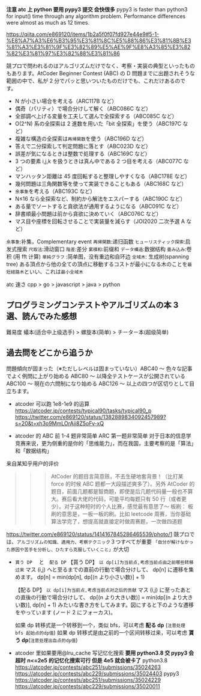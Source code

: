 **注意 atc 上 python 要用 pypy3 提交 会快很多**
pypy3 is faster than python3 for input() time through any algorithm problem. Performance differences were almost as much as 12 times.

https://qiita.com/e869120/items/1b2a5f0f07fd927e44e9#5-1-%E8%A7%A3%E6%B3%95%E3%81%8C%E5%88%86%E3%81%8B%E3%81%A3%E3%81%9F%E3%82%89%E5%AE%9F%E8%A3%85%E3%82%82%E3%81%97%E3%82%88%E3%81%86

競プロで問われるのはアルゴリズムだけでなく、考察・実装の典型といったものもあります。AtCoder Beginner Contest (ABC) の D 問題までに出題されそうな範囲の中で、私が 2 分でパッと思いついたものだけでも、これだけあるのです。

- N が小さい場合を考える（ARC117B など）
- 偶奇（パリティ）で場合分けして解く（ABC086C など）
- 全部調べ上げる変量を工夫して選んで全探索する（ABC085C など）
- O(2^N) 系の全探索は 2 進数を用いた「bit 全探索」を使う（ABC197C など）
- 複雑な構造の全探索は`再帰関数`を使う（ABC196D など）
- 答えで二分探索して判定問題に落とす（ABC023D など）
- 誤差が気になるときは整数で処理する（ABC169C など）
- 3 つの要素 i,j,k を扱うときは真ん中である 2 つ目を考える（ABC077C など）
- マンハッタン距離は 45 度回転すると整理しやすくなる（ABC178E など）
- 幾何問題は三角関数等を使って実装できることもある（ABC168C など）
- `余事象`を考える（ABC193C など）
- N≤16 なら全探索など、制約から解法をエスパーする（ABC190C など）
- ある量でソートすると貪欲法が通用するようになる（ABC091C など）
- 辞書順最小問題は前から貪欲に決めていく（ABC076C など）
- マス目や座標を回転させることで実装量を減らす（JOI2020 二次予選 A など）

`余事象`:补集，Complementary event
`再帰関数`:递归函数
`ヒューリスティック探索`:启发式搜索
`尺取法`:滑动窗口
`階差`:差分
`累積和`:前缀和
`データ構造`:数据结构
`畳み込み`:卷积 (用 fft 计算)
`単純グラフ` :简单图，没有重边和自环边
`全域木`: 生成树(spanning tree) ある頂点から他の全ての頂点に移動するコストが最小になる木のことを`最短経路木`といい、これは`最小全域木`

atc 速さ
cpp > go > javascript > java > python

## プログラミングコンテストやアルゴリズムの本 3 選、読んでみた感想

難易度
蟻本(适合中上级选手) > 螺旋本(简单) > チーター本(超级简单)

## 過去問をどこから追うか

問題傾向が固まった（※ただしレベルは固まっていない）ABC40 ～
色々な記事でよく例問に上がり始める ABC80 ～
以降全テストケースが公開されている ABC100 ～
現在の六問制になり始める ABC126 ～
以上の四つが区切りとして目立ちます。

- atcoder 可以跑 1e8-1e9 的运算
  https://atcoder.jp/contests/typical90/tasks/typical90_p
  https://twitter.com/e869120/status/1382889834092457989?s=20&t=xh3o9MmLOrAii8Z5oFv-xQ

- atcoder 的 ABC 前 1-4 题非常简单 ARC 第一题非常简单
  对于日本的信息学竞赛来说，更为侧重的是你的「思维能力」，而在我国，主要考察的是「算法」和「数据结构」

来自某知乎用户的评价

> > > AtCoder 的题目言简意赅，不去生硬地套背景！（比打某 force 的时候 ABC 题都一大段描述爽多了）。另外 AtCoder 的题目，前面几题都是智商题，即使是后几题代码量一般也不算大。赛后看大佬的代码，可能平均每题只有 50 行（或者更少）。对于这种短时的个人比赛，感觉最有意思了～
> > > 板刷： 板刷的意思是，一板一板的刷。比如 leetcode 周赛，当你基础算法学完了，想提高就直接定时做周赛题，一次做四道题

https://twitter.com/e869120/status/1414167845286465539/photo/1
競プロでは、`アルゴリズムの知識、適用力、考察テクニック`３つすべてが重要
`「自分が解けなかった原因や苦手を分析し、ひたすら克服していくこと」`が大切

- `貰う DP` 　と　`配る DP`
  【貰う DP】 `以 dp[i]为当前点,考虑当前点由之前哪些转移过来`
  マス (i,j) へと至るまでの直前の行動で場合分けして、
  dp[n] に遷移を集めます。
  dp[n] = min(dp[n], dp[(n より小さい数)] + 1)

  【配る DP】 `以 dp[i]为当前点,考虑当前点对之后的贡献`
  マス (i,j) に至ったあとの直後の行動で場合分けして、
  dp[(n より大きい数)] = min(dp[(n より大きい数)], dp[n] + 1)
  みたいな書き方をしてみます。図にすると下のような遷移をやっています (ノード 2 にフォーカス)。

  如果 dp 转移式是一个转移到一个，类似 bfs，可以考虑 **配る dp** (`注意处理 bfs 起始点的dp值`)
  如果 dp 转移式是由之前的一个区间转移过来，可以考虑 **貰う dp**(`注意处理出血点的dp值`)

- atcoder 里如果要用@lru_cache 写记忆化搜索 **要用 python3.8 交 pypy3 会超时**
  **n<=2e5 的记忆化搜索可行 但是 4e5 就会被卡了**
  python3.8
  https://atcoder.jp/contests/abc251/submissions/35024263
  https://atcoder.jp/contests/abc229/submissions/35024403
  pypy3
  https://atcoder.jp/contests/abc251/submissions/35024229
  https://atcoder.jp/contests/abc229/submissions/35020011
